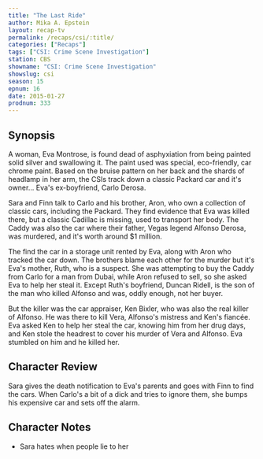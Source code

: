 ```yaml
---
title: "The Last Ride"
author: Mika A. Epstein
layout: recap-tv
permalink: /recaps/csi/:title/
categories: ["Recaps"]
tags: ["CSI: Crime Scene Investigation"]
station: CBS
showname: "CSI: Crime Scene Investigation"
showslug: csi
season: 15  
epnum: 16  
date: 2015-01-27
prodnum: 333  
---
```


## Synopsis

A woman, Eva Montrose, is found dead of asphyxiation from being painted solid silver and swallowing it. The paint used was special, eco-friendly, car chrome paint. Based on the bruise pattern on her back and the shards of headlamp in her arm, the CSIs track down a classic Packard car and it's owner... Eva's ex-boyfriend, Carlo Derosa.

Sara and Finn talk to Carlo and his brother, Aron, who own a collection of classic cars, including the Packard. They find evidence that Eva was killed there, but a classic Cadillac is missing, used to transport her body. The Caddy was also the car where their father, Vegas legend Alfonso Derosa, was murdered, and it's worth around $1 million.

The find the car in a storage unit rented by Eva, along with Aron who tracked the car down. The brothers blame each other for the murder but it's Eva's mother, Ruth, who is a suspect. She was attempting to buy the Caddy from Carlo for a man from Dubai, while Aron refused to sell, so she asked Eva to help her steal it. Except Ruth's boyfriend, Duncan Ridell, is the son of the man who killed Alfonso and was, oddly enough, not her buyer.

But the killer was the car appraiser, Ken Bixler, who was also the real killer of Alfonso. He was there to kill Vera, Alfonso's mistress and Ken's fiancée. Eva asked Ken to help her steal the car, knowing him from her drug days, and Ken stole the headrest to cover his murder of Vera and Alfonso. Eva stumbled on him and he killed her.

## Character Review

Sara gives the death notification to Eva's parents and goes with Finn to find the cars. When Carlo's a bit of a dick and tries to ignore them, she bumps his expensive car and sets off the alarm.

## Character Notes

* Sara hates when people lie to her
